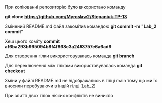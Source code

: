 При копіюванні репозиторію було використано команду   

**git clone https://github.com/Myroslaw2/Stepaniuk-TP-13**  

Змінений README.md файл закомітив командою **git commit -m "Lab_2 commit"**

Хеш цього коміту **commit af6ba293b995094b8f4f868c3a2493757e6a6ad9**

Для створення  гілки використовувалась команда **git branch**

Для переключення між гілками використовувалась команда **git checkout**

Зміни у файлі README.md не відображались в гілці main тому що ми їх вносили перебуваючи в іншій гілці (Lab_2)

 При злитті двох гілок ніяких конфліктів не виникло 
 
 
